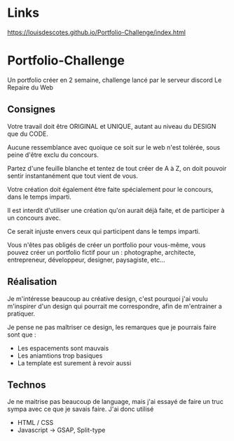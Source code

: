 # Links
https://louisdescotes.github.io/Portfolio-Challenge/index.html

# Portfolio-Challenge
Un portfolio créer en 2 semaine, challenge lancé par le serveur discord Le Repaire du Web

## Consignes
Votre travail doit être ORIGINAL et UNIQUE, autant au niveau du DESIGN que du CODE.

Aucune ressemblance avec quoique ce soit sur le web n'est tolérée, sous peine d'être exclu du concours.

Partez d'une feuille blanche et tentez de tout créer de A à Z, on doit pouvoir sentir instantanément que tout vient de vous.

Votre création doit également être faite spécialement pour le concours, dans le temps imparti.

Il est interdit d'utiliser une création qu'on aurait déjà faite, et de participer à un concours avec.

Ce serait injuste envers ceux qui participent dans le temps imparti.

Vous n'êtes pas obligés de créer un portfolio pour vous-même, vous pouvez créer un portfolio fictif pour un : photographe, architecte, entrepreneur, développeur, designer, paysagiste, etc...

## Réalisation
Je m'intéresse beaucoup au créative design, c'est pourquoi j'ai voulu m'inspirer d'un design qui pourrait me correspondre, afin de m'entrainer a pratiquer. 

Je pense ne pas maîtriser ce design, les remarques que je pourrais faire sont que : 
- Les espacements sont mauvais
- Les aniamtions trop basiques
- La template est surement à revoir aussi

## Technos
Je ne maitrise pas beaucoup de language, mais j'ai essayé de faire un truc sympa avec ce que je savais faire. J'ai donc utilisé
- HTML / CSS
- Javascript -> GSAP, Split-type
